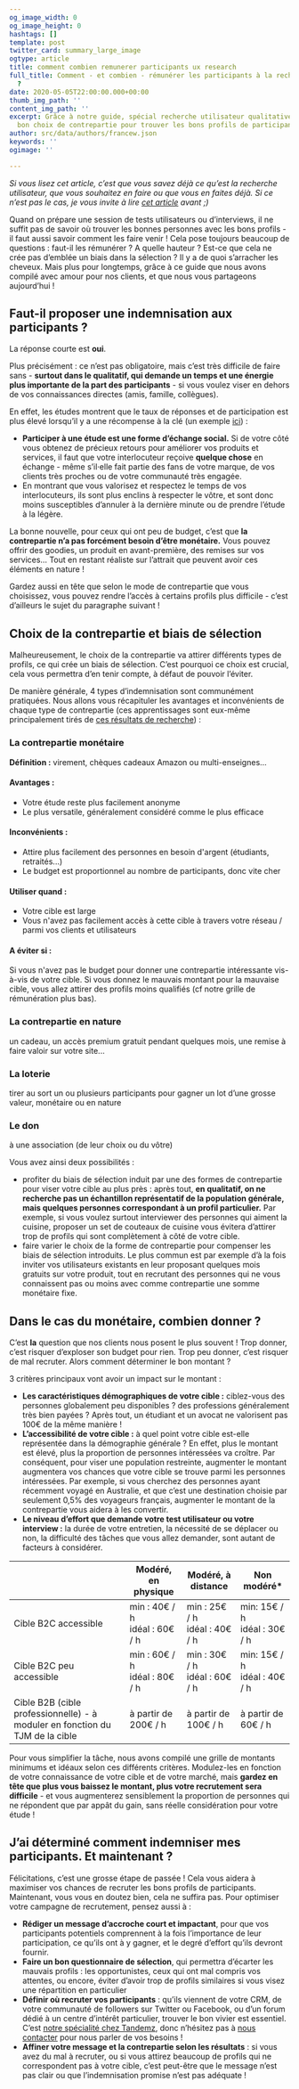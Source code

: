 ```yaml
---
og_image_width: 0
og_image_height: 0
hashtags: []
template: post
twitter_card: summary_large_image
ogtype: article
title: comment combien remunerer participants ux research
full_title: Comment - et combien - rémunérer les participants à la recherche utilisateur
  ?
date: 2020-05-05T22:00:00.000+00:00
thumb_img_path: ''
content_img_path: ''
excerpt: Grâce à notre guide, spécial recherche utilisateur qualitative, faites le
  bon choix de contrepartie pour trouver les bons profils de participants !
author: src/data/authors/francew.json
keywords: ''
ogimage: ''

---
```

_Si vous lisez cet article, c’est que vous savez déjà ce qu’est la recherche utilisateur, que vous souhaitez en faire ou que vous en faites déjà. Si ce n’est pas le cas, je vous invite à lire_ [_cet article_](/introduction-à-la-recherche-utilisateur-quantitative-et-qualitative "Introduction à la recherche quali et quanti") _avant ;)_

Quand on prépare une session de tests utilisateurs ou d’interviews, il ne suffit pas de savoir où trouver les bonnes personnes avec les bons profils - il faut aussi savoir comment les faire venir ! Cela pose toujours beaucoup de questions : faut-il les rémunérer ? A quelle hauteur ? Est-ce que cela ne crée pas d’emblée un biais dans la sélection ? Il y a de quoi s’arracher les cheveux. Mais plus pour longtemps, grâce à ce guide que nous avons compilé avec amour pour nos clients, et que nous vous partageons aujourd’hui !

## Faut-il proposer une indemnisation aux participants ?

La réponse courte est **oui**.

Plus précisément : ce n’est pas obligatoire, mais c’est très difficile de faire sans - **surtout dans le qualitatif, qui demande un temps et une énergie plus importante de la part des participants** - si vous voulez viser en dehors de vos connaissances directes (amis, famille, collègues).

En effet, les études montrent que le taux de réponses et de participation est plus élevé lorsqu’il y a une récompense à la clé (un exemple [ici](http://www.goeritz.net/IJMR1.pdf)) :

* **Participer à une étude est une forme d’échange social.** Si de votre côté vous obtenez de précieux retours pour améliorer vos produits et services, il faut que votre interlocuteur reçoive **quelque chose** en échange - même s’il·elle fait partie des fans de votre marque, de vos clients très proches ou de votre communauté très engagée.
* En montrant que vous valorisez et respectez le temps de vos interlocuteurs, ils sont plus enclins à respecter le vôtre, et sont donc moins susceptibles d’annuler à la dernière minute ou de prendre l’étude à la légère.

La bonne nouvelle, pour ceux qui ont peu de budget, c’est que **la contrepartie n’a pas forcément besoin d’être monétaire.** Vous pouvez offrir des goodies, un produit en avant-première, des remises sur vos services… Tout en restant réaliste sur l’attrait que peuvent avoir ces éléments en nature !

Gardez aussi en tête que selon le mode de contrepartie que vous choisissez, vous pouvez rendre l’accès à certains profils plus difficile - c’est d’ailleurs le sujet du paragraphe suivant !

## Choix de la contrepartie et biais de sélection

Malheureusement, le choix de la contrepartie va attirer différents types de profils, ce qui crée un biais de sélection. C’est pourquoi ce choix est crucial, cela vous permettra d’en tenir compte, à défaut de pouvoir l’éviter.

De manière générale, 4 types d’indemnisation sont communément pratiquées. Nous allons vous récapituler les avantages et inconvénients de chaque type de contrepartie (ces apprentissages sont eux-même principalement tirés de [ces résultats de recherche](https://www.researchgate.net/publication/304825204_You_Get_Who_You_Pay_for_The_Impact_of_Incentives_on_Participation_Bias)) :

### La contrepartie monétaire

**Définition :** virement, chèques cadeaux Amazon ou multi-enseignes…

#### Avantages :

* Votre étude reste plus facilement anonyme
* Le plus versatile, généralement considéré comme le plus efficace

#### Inconvénients :

* Attire plus facilement des personnes en besoin d'argent (étudiants, retraités...)
* Le budget est proportionnel au nombre de participants, donc vite cher

#### Utiliser quand :

* Votre cible est large
* Vous n'avez pas facilement accès à cette cible à travers votre réseau / parmi vos clients et utilisateurs

#### A éviter si :

Si vous n'avez pas le budget pour donner une contrepartie intéressante vis-à-vis de votre cible. Si vous donnez le mauvais montant pour la mauvaise cible, vous allez attirer des profils moins qualifiés (cf notre grille de rémunération plus bas).

### La contrepartie en nature

un cadeau, un accès premium gratuit pendant quelques mois, une remise à faire valoir sur votre site...

### La loterie

tirer au sort un ou plusieurs participants pour gagner un lot d’une grosse valeur, monétaire ou en nature

### Le don

à une association (de leur choix ou du vôtre)

Vous avez ainsi deux possibilités :

* profiter du biais de sélection induit par une des formes de contrepartie pour viser votre cible au plus près : après tout, **en qualitatif, on ne recherche pas un échantillon représentatif de la population générale, mais quelques personnes correspondant à un profil particulier.** Par exemple, si vous voulez surtout interviewer des personnes qui aiment la cuisine, proposer un set de couteaux de cuisine vous évitera d’attirer trop de profils qui sont complètement à côté de votre cible.
* faire varier le choix de la forme de contrepartie pour compenser les biais de sélection introduits. Le plus commun est par exemple d’à la fois inviter vos utilisateurs existants en leur proposant quelques mois gratuits sur votre produit, tout en recrutant des personnes qui ne vous connaissent pas ou moins avec comme contrepartie une somme monétaire fixe.

## Dans le cas du monétaire, combien donner ?

C’est **la** question que nos clients nous posent le plus souvent ! Trop donner, c’est risquer d’exploser son budget pour rien. Trop peu donner, c’est risquer de mal recruter. Alors comment déterminer le bon montant ?

3 critères principaux vont avoir un impact sur le montant :

* **Les caractéristiques démographiques de votre cible :** ciblez-vous des personnes globalement peu disponibles ? des professions généralement très bien payées ? Après tout, un étudiant et un avocat ne valorisent pas 100€ de la même manière !</br>
* **L’accessibilité de votre cible :** à quel point votre cible est-elle représentée dans la démographie générale ? En effet, plus le montant est élevé, plus la proportion de personnes intéressées va croître. Par conséquent, pour viser une population restreinte, augmenter le montant augmentera vos chances que votre cible se trouve parmi les personnes intéressées. Par exemple, si vous cherchez des personnes ayant récemment voyagé en Australie, et que c’est une destination choisie par seulement 0,5% des voyageurs français, augmenter le montant de la contrepartie vous aidera à les convertir.</br>
* **Le niveau d’effort que demande votre test utilisateur ou votre interview :** la durée de votre entretien, la nécessité de se déplacer ou non, la difficulté des tâches que vous allez demander, sont autant de facteurs à considérer.</br>

|  | Modéré, en physique | Modéré, à distance | Non modéré* |
| --- | --- | --- | --- |
| Cible B2C accessible | min : 40€ / h </br>idéal : 60€ / h | min : 25€ / h </br>idéal : 40€ / h | min: 15€ / h</br>idéal : 30€ / h |
| Cible B2C peu accessible | min : 60€ / h </br> idéal : 80€ / h | min : 30€ / h</br>idéal : 60€ / h | min: 15€ / h</br>idéal : 40€ / h |
| Cible B2B (cible professionnelle) - à moduler en fonction du TJM de la cible | à partir de 200€ / h | à partir de 100€ / h | à partir de 60€ / h |

Pour vous simplifier la tâche, nous avons compilé une grille de montants minimums et idéaux selon ces différents critères. Modulez-les en fonction de votre connaissance de votre cible et de votre marché, mais **gardez en tête que plus vous baissez le montant, plus votre recrutement sera difficile** - et vous augmenterez sensiblement la proportion de personnes qui ne répondent que par appât du gain, sans réelle considération pour votre étude !

## J’ai déterminé comment indemniser mes participants. Et maintenant ?

Félicitations, c’est une grosse étape de passée ! Cela vous aidera à maximiser vos chances de recruter les bons profils de participants. Maintenant, vous vous en doutez bien, cela ne suffira pas. Pour optimiser votre campagne de recrutement, pensez aussi à :

* **Rédiger un message d’accroche court et impactant**, pour que vos participants potentiels comprennent à la fois l’importance de leur participation, ce qu’ils ont à y gagner, et le degré d’effort qu’ils devront fournir.</br>
* **Faire un bon questionnaire de sélection**, qui permettra d’écarter les mauvais profils : les opportunistes, ceux qui ont mal compris vos attentes, ou encore, éviter d’avoir trop de profils similaires si vous visez une répartition en particulier</br>
* **Définir où recruter vos participants** : qu’ils viennent de votre CRM, de votre communauté de followers sur Twitter ou Facebook, ou d’un forum dédié à un centre d’intérêt particulier, trouver le bon vivier est essentiel. C’est [notre spécialité chez Tandemz](/recruit "offre de recrutement Tandemz"), donc n’hésitez pas à [nous contacter](/contact "nous contacter") pour nous parler de vos besoins !</br>
* **Affiner votre message et la contrepartie selon les résultats** : si vous avez du mal à recruter, ou si vous attirez beaucoup de profils qui ne correspondent pas à votre cible, c’est peut-être que le message n’est pas clair ou que l’indemnisation promise n’est pas adéquate !</br>